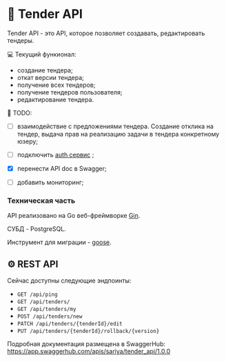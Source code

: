 # 💸 Tender API

Tender API - это API, которое позволяет создавать, редактировать тендеры. 

💻 Текущий функионал:
- создание тендера;
- откат версии тендера;
- получение всех тендеров;
- получение тендеров пользователя;
- редактирование тендера.

📜 TODO:
- [ ] взаимодействие с предложениями тендера. Создание отклика на тендер, выдача прав на реализацию задачи в тендера конкретному юзеру;
- [ ] подключить [auth сервис](https://github.com/sariya23/sso) ;
- [x] перенести API doc в Swagger;
- [ ] добавить мониторинг;


### Техническая часть
API реализовано на Go веб-фреймворке [Gin](https://github.com/gin-gonic/gin). 

СУБД - PostgreSQL.

Инструмент для миграции - [goose](https://github.com/pressly/goose).


## ⚙️ REST API

Сейчас доступны следующие эндпоинты:
- `GET /api/ping`
- `GET /api/tenders/`
- `GET /api/tenders/my`
- `POST /api/tenders/new`
- `PATCH /api/tenders/{tenderId}/edit`
- `PUT /api/tenders/{tenderId}/rollback/{version}`

Подробная документация размещена в SwaggerHub: https://app.swaggerhub.com/apis/sariya/tender_api/1.0.0

